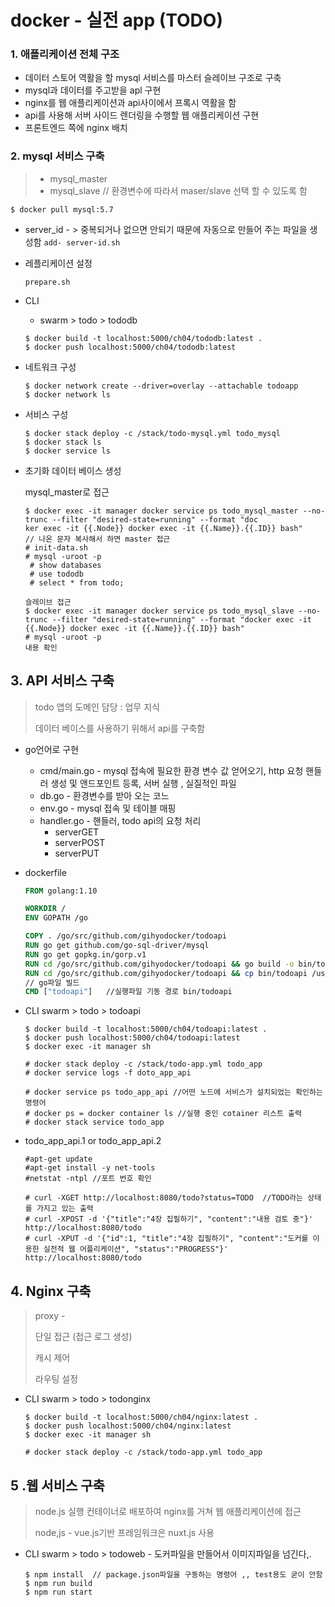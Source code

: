 # docker - 실전 app (TODO)

### 1. 애플리케이션 전체 구조

- 데이터 스토어 역활을 할 mysql 서비스를 마스터 슬레이브 구조로 구축 
- mysql과 데이터를 주고받을 apl 구현
- nginx를 웹 애플리케이션과 api사이에서 프록시 역활을 함 
- api를 사용해 서버 사이드 렌더링을 수행할 웹 애플리케이션 구현
- 프론트엔드 쪽에 nginx 배치 

### 2. mysql 서비스 구축 

> - mysql_master
> - mysql_slave       // 환경변수에 따라서 maser/slave 선택 할 수 있도록 함 

`$ docker pull mysql:5.7`

- server_id  - > 중복되거나 없으면 안되기 때문에 자동으로 만들어 주는 파일을 생성함 `add- server-id.sh`

- 레플리케이션 설정 

  `prepare.sh`

- CLI  

  - swarm > todo > tododb 

  ```
  $ docker build -t localhost:5000/ch04/tododb:latest .
  $ docker push localhost:5000/ch04/tododb:latest
  ```

- 네트워크 구성 

  ```
  $ docker network create --driver=overlay --attachable todoapp
  $ docker network ls
  ```

- 서비스 구성 

  ```
  $ docker stack deploy -c /stack/todo-mysql.yml todo_mysql
  $ docker stack ls
  $ docker service ls
  ```

- 초기화 데이터 베이스 생성 

   mysql_master로 접근 

  ```
  $ docker exec -it manager docker service ps todo_mysql_master --no-trunc --filter "desired-state=running" --format "doc
  ker exec -it {{.Node}} docker exec -it {{.Name}}.{{.ID}} bash"
  // 나온 문자 복사해서 하면 master 접근
  # init-data.sh
  # mysql -uroot -p 
   # show databases
   # use tododb
   # select * from todo;
  
  슬레이브 접근 
  $ docker exec -it manager docker service ps todo_mysql_slave --no-trunc --filter "desired-state=running" --format "docker exec -it {{.Node}} docker exec -it {{.Name}}.{{.ID}} bash"
  # mysql -uroot -p 
  내용 확인 
  ```
  

## 3. API 서비스 구축 

> todo 앱의 도메인 담당 : 업무 지식
>
> 데이터 베이스를 사용하기 위해서 api를 구축함  

- go언어로 구현

  - cmd/main.go - mysql 접속에 필요한 환경 변수 값 얻어오기, http 요청 핸들러 생성 및 앤드포인트 등록, 서버 실행 , 실질적인 파일 
  - db.go - 환경변수를 받아 오는 코느
  - env.go - mysql 접속 및 테이블 매핑
  - handler.go - 핸들러, todo api의 요청 처리
    - serverGET 
    - serverPOST
    - serverPUT

- dockerfile

  ```dockerfile
  FROM golang:1.10
  
  WORKDIR /
  ENV GOPATH /go
  
  COPY . /go/src/github.com/gihyodocker/todoapi
  RUN go get github.com/go-sql-driver/mysql
  RUN go get gopkg.in/gorp.v1
  RUN cd /go/src/github.com/gihyodocker/todoapi && go build -o bin/todoapi cmd/main.go
  RUN cd /go/src/github.com/gihyodocker/todoapi && cp bin/todoapi /usr/local/bin/
  // go파일 빌드 
  CMD ["todoapi"]   //실행파일 기동 경로 bin/todoapi
  ```

  

- CLI  swarm > todo > todoapi

  ```
  $ docker build -t localhost:5000/ch04/todoapi:latest .
  $ docker push localhost:5000/ch04/todoapi:latest
  $ docker exec -it manager sh
  
  # docker stack deploy -c /stack/todo-app.yml todo_app
  # docker service logs -f doto_app_api
  
  # docker service ps todo_app_api //어떤 노드에 서비스가 설치되었는 확인하는 명령어
  # docker ps = docker container ls //실행 중인 cotainer 리스트 출력 
  # docker stack service todo_app 
  ```

- todo_app_api.1 or todo_app_api.2

  ```
  #apt-get update
  #apt-get install -y net-tools
  #netstat -ntpl //포트 번호 확인 
  
  # curl -XGET http://localhost:8080/todo?status=TODO  //TODO라는 상태를 가지고 있는 출력
  # curl -XPOST -d '{"title":"4장 집필하기", "content":"내용 검토 중"}' http://localhost:8080/todo
  # curl -XPUT -d '{"id":1, "title":"4장 집필하기", "content":"도커를 이용한 실전적 웹 어플리케이션", "status":"PROGRESS"}' http://localhost:8080/todo
  ```

## 4. Nginx 구축

> proxy - 
>
> 단일 접근 (접근 로그 생성)
>
> 캐시 제어
>
> 라우팅 설정 

- CLI  swarm > todo > todonginx

  ```
  $ docker build -t localhost:5000/ch04/nginx:latest .
  $ docker push localhost:5000/ch04/nginx:latest
  $ docker exec -it manager sh
  
  # docker stack deploy -c /stack/todo-app.yml todo_app
  ```

## 5 .웹 서비스 구축

> node.js 실행 컨테이너로 배포하여 nginx를 거쳐 웹 애플리케이션에 접근 
>
> node,js - vue.js기반 프레임워크은 nuxt.js 사용 

- CLI  swarm > todo > todoweb     - 도커파일을 만들어서 이미지파일을 넘긴다,.

  ```
  $ npm install  // package.json파일을 구동하는 명령어 ,, test용도 굳이 안함 
  $ npm run build
  $ npm run start               
  ```

  